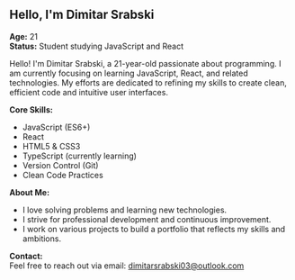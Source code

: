 ## Hello, I'm Dimitar Srabski

**Age:** 21  
**Status:** Student studying JavaScript and React

Hello! I'm Dimitar Srabski, a 21-year-old passionate about programming. I am currently focusing on learning JavaScript, React, and related technologies. My efforts are dedicated to refining my skills to create clean, efficient code and intuitive user interfaces.

**Core Skills:**
- JavaScript (ES6+)
- React
- HTML5 & CSS3
- TypeScript (currently learning)
- Version Control (Git)
- Clean Code Practices

**About Me:**
- I love solving problems and learning new technologies.
- I strive for professional development and continuous improvement.
- I work on various projects to build a portfolio that reflects my skills and ambitions.

**Contact:**  
Feel free to reach out via email: [dimitarsrabski03@outlook.com](mailto:dimitarsrabski03@outlook.com)

